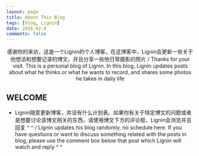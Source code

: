 ```yaml
---
layout: page
title: About This Blog
tags: [blog, Lignin]
date: 2018-02-9
comments: false
---
```

    
<center>感谢你的来访，这是一个Lignin的个人博客。在这博客中，Lignin会更新一些关于他想法和想要记录的博文，并且分享一些他日常摄影的照片 / Thanks for your visit. This is a personal blog of Lignin. In this blog, Lignin updates posts about what he thinks or what he wants to record, and shares some photos he takes in daily life</center>

## WELCOME
* Lignin随意更新博客，并没有什么计划表。如果你有关于特定博文的问题或者是想要讨论该博文相关的东西，请使用博文下方的评论框，Lignin会浏览并且回复 ^ ^ / Lignin updates his blog randomly, no schedule here. If you have questions or want to discuss something related with the posts in blog, please use the comment box below that post which Lignin will watch and reply ^ ^
